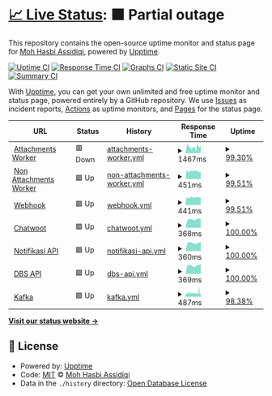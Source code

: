 # [📈 Live Status](https://demo.upptime.js.org): <!--live status--> **🟧 Partial outage**

This repository contains the open-source uptime monitor and status page for [Moh Hasbi Assidiqi](http://mohhasbias.github.com), powered by [Upptime](https://github.com/upptime/upptime).

[![Uptime CI](https://github.com/mohhasbias/cw-conn-status-page/workflows/Uptime%20CI/badge.svg)](https://github.com/mohhasbias/cw-conn-status-page/actions?query=workflow%3A%22Uptime+CI%22)
[![Response Time CI](https://github.com/mohhasbias/cw-conn-status-page/workflows/Response%20Time%20CI/badge.svg)](https://github.com/mohhasbias/cw-conn-status-page/actions?query=workflow%3A%22Response+Time+CI%22)
[![Graphs CI](https://github.com/mohhasbias/cw-conn-status-page/workflows/Graphs%20CI/badge.svg)](https://github.com/mohhasbias/cw-conn-status-page/actions?query=workflow%3A%22Graphs+CI%22)
[![Static Site CI](https://github.com/mohhasbias/cw-conn-status-page/workflows/Static%20Site%20CI/badge.svg)](https://github.com/mohhasbias/cw-conn-status-page/actions?query=workflow%3A%22Static+Site+CI%22)
[![Summary CI](https://github.com/mohhasbias/cw-conn-status-page/workflows/Summary%20CI/badge.svg)](https://github.com/mohhasbias/cw-conn-status-page/actions?query=workflow%3A%22Summary+CI%22)

With [Upptime](https://upptime.js.org), you can get your own unlimited and free uptime monitor and status page, powered entirely by a GitHub repository. We use [Issues](https://github.com/mohhasbias/cw-conn-status-page/issues) as incident reports, [Actions](https://github.com/mohhasbias/cw-conn-status-page/actions) as uptime monitors, and [Pages](https://demo.upptime.js.org) for the status page.

<!--start: status pages-->
<!-- This summary is generated by Upptime (https://github.com/upptime/upptime) -->
<!-- Do not edit this manually, your changes will be overwritten -->
<!-- prettier-ignore -->
| URL | Status | History | Response Time | Uptime |
| --- | ------ | ------- | ------------- | ------ |
| <img alt="" src="https://favicons.githubusercontent.com/cw-conn-heartbeat.vercel.app" height="13"> [Attachments Worker](https://cw-conn-heartbeat.vercel.app/api/only-attachments-beat) | 🟥 Down | [attachments-worker.yml](https://github.com/mohhasbias/cw-conn-status-page/commits/HEAD/history/attachments-worker.yml) | <details><summary><img alt="Response time graph" src="./graphs/attachments-worker/response-time-week.png" height="20"> 1467ms</summary><br><a href="https://mohhasbias.github.io/cw-conn-status-page/history/attachments-worker"><img alt="Response time 1135" src="https://img.shields.io/endpoint?url=https%3A%2F%2Fraw.githubusercontent.com%2Fmohhasbias%2Fcw-conn-status-page%2FHEAD%2Fapi%2Fattachments-worker%2Fresponse-time.json"></a><br><a href="https://mohhasbias.github.io/cw-conn-status-page/history/attachments-worker"><img alt="24-hour response time 1550" src="https://img.shields.io/endpoint?url=https%3A%2F%2Fraw.githubusercontent.com%2Fmohhasbias%2Fcw-conn-status-page%2FHEAD%2Fapi%2Fattachments-worker%2Fresponse-time-day.json"></a><br><a href="https://mohhasbias.github.io/cw-conn-status-page/history/attachments-worker"><img alt="7-day response time 1467" src="https://img.shields.io/endpoint?url=https%3A%2F%2Fraw.githubusercontent.com%2Fmohhasbias%2Fcw-conn-status-page%2FHEAD%2Fapi%2Fattachments-worker%2Fresponse-time-week.json"></a><br><a href="https://mohhasbias.github.io/cw-conn-status-page/history/attachments-worker"><img alt="30-day response time 1473" src="https://img.shields.io/endpoint?url=https%3A%2F%2Fraw.githubusercontent.com%2Fmohhasbias%2Fcw-conn-status-page%2FHEAD%2Fapi%2Fattachments-worker%2Fresponse-time-month.json"></a><br><a href="https://mohhasbias.github.io/cw-conn-status-page/history/attachments-worker"><img alt="1-year response time 1135" src="https://img.shields.io/endpoint?url=https%3A%2F%2Fraw.githubusercontent.com%2Fmohhasbias%2Fcw-conn-status-page%2FHEAD%2Fapi%2Fattachments-worker%2Fresponse-time-year.json"></a></details> | <details><summary><a href="https://mohhasbias.github.io/cw-conn-status-page/history/attachments-worker">99.30%</a></summary><a href="https://mohhasbias.github.io/cw-conn-status-page/history/attachments-worker"><img alt="All-time uptime 99.81%" src="https://img.shields.io/endpoint?url=https%3A%2F%2Fraw.githubusercontent.com%2Fmohhasbias%2Fcw-conn-status-page%2FHEAD%2Fapi%2Fattachments-worker%2Fuptime.json"></a><br><a href="https://mohhasbias.github.io/cw-conn-status-page/history/attachments-worker"><img alt="24-hour uptime 98.11%" src="https://img.shields.io/endpoint?url=https%3A%2F%2Fraw.githubusercontent.com%2Fmohhasbias%2Fcw-conn-status-page%2FHEAD%2Fapi%2Fattachments-worker%2Fuptime-day.json"></a><br><a href="https://mohhasbias.github.io/cw-conn-status-page/history/attachments-worker"><img alt="7-day uptime 99.30%" src="https://img.shields.io/endpoint?url=https%3A%2F%2Fraw.githubusercontent.com%2Fmohhasbias%2Fcw-conn-status-page%2FHEAD%2Fapi%2Fattachments-worker%2Fuptime-week.json"></a><br><a href="https://mohhasbias.github.io/cw-conn-status-page/history/attachments-worker"><img alt="30-day uptime 99.66%" src="https://img.shields.io/endpoint?url=https%3A%2F%2Fraw.githubusercontent.com%2Fmohhasbias%2Fcw-conn-status-page%2FHEAD%2Fapi%2Fattachments-worker%2Fuptime-month.json"></a><br><a href="https://mohhasbias.github.io/cw-conn-status-page/history/attachments-worker"><img alt="1-year uptime 99.81%" src="https://img.shields.io/endpoint?url=https%3A%2F%2Fraw.githubusercontent.com%2Fmohhasbias%2Fcw-conn-status-page%2FHEAD%2Fapi%2Fattachments-worker%2Fuptime-year.json"></a></details>
| <img alt="" src="https://favicons.githubusercontent.com/cw-conn-heartbeat.vercel.app" height="13"> [Non Attachments Worker](https://cw-conn-heartbeat.vercel.app/api/skip-attachments-beat) | 🟩 Up | [non-attachments-worker.yml](https://github.com/mohhasbias/cw-conn-status-page/commits/HEAD/history/non-attachments-worker.yml) | <details><summary><img alt="Response time graph" src="./graphs/non-attachments-worker/response-time-week.png" height="20"> 451ms</summary><br><a href="https://mohhasbias.github.io/cw-conn-status-page/history/non-attachments-worker"><img alt="Response time 463" src="https://img.shields.io/endpoint?url=https%3A%2F%2Fraw.githubusercontent.com%2Fmohhasbias%2Fcw-conn-status-page%2FHEAD%2Fapi%2Fnon-attachments-worker%2Fresponse-time.json"></a><br><a href="https://mohhasbias.github.io/cw-conn-status-page/history/non-attachments-worker"><img alt="24-hour response time 439" src="https://img.shields.io/endpoint?url=https%3A%2F%2Fraw.githubusercontent.com%2Fmohhasbias%2Fcw-conn-status-page%2FHEAD%2Fapi%2Fnon-attachments-worker%2Fresponse-time-day.json"></a><br><a href="https://mohhasbias.github.io/cw-conn-status-page/history/non-attachments-worker"><img alt="7-day response time 451" src="https://img.shields.io/endpoint?url=https%3A%2F%2Fraw.githubusercontent.com%2Fmohhasbias%2Fcw-conn-status-page%2FHEAD%2Fapi%2Fnon-attachments-worker%2Fresponse-time-week.json"></a><br><a href="https://mohhasbias.github.io/cw-conn-status-page/history/non-attachments-worker"><img alt="30-day response time 455" src="https://img.shields.io/endpoint?url=https%3A%2F%2Fraw.githubusercontent.com%2Fmohhasbias%2Fcw-conn-status-page%2FHEAD%2Fapi%2Fnon-attachments-worker%2Fresponse-time-month.json"></a><br><a href="https://mohhasbias.github.io/cw-conn-status-page/history/non-attachments-worker"><img alt="1-year response time 463" src="https://img.shields.io/endpoint?url=https%3A%2F%2Fraw.githubusercontent.com%2Fmohhasbias%2Fcw-conn-status-page%2FHEAD%2Fapi%2Fnon-attachments-worker%2Fresponse-time-year.json"></a></details> | <details><summary><a href="https://mohhasbias.github.io/cw-conn-status-page/history/non-attachments-worker">99.51%</a></summary><a href="https://mohhasbias.github.io/cw-conn-status-page/history/non-attachments-worker"><img alt="All-time uptime 99.71%" src="https://img.shields.io/endpoint?url=https%3A%2F%2Fraw.githubusercontent.com%2Fmohhasbias%2Fcw-conn-status-page%2FHEAD%2Fapi%2Fnon-attachments-worker%2Fuptime.json"></a><br><a href="https://mohhasbias.github.io/cw-conn-status-page/history/non-attachments-worker"><img alt="24-hour uptime 98.13%" src="https://img.shields.io/endpoint?url=https%3A%2F%2Fraw.githubusercontent.com%2Fmohhasbias%2Fcw-conn-status-page%2FHEAD%2Fapi%2Fnon-attachments-worker%2Fuptime-day.json"></a><br><a href="https://mohhasbias.github.io/cw-conn-status-page/history/non-attachments-worker"><img alt="7-day uptime 99.51%" src="https://img.shields.io/endpoint?url=https%3A%2F%2Fraw.githubusercontent.com%2Fmohhasbias%2Fcw-conn-status-page%2FHEAD%2Fapi%2Fnon-attachments-worker%2Fuptime-week.json"></a><br><a href="https://mohhasbias.github.io/cw-conn-status-page/history/non-attachments-worker"><img alt="30-day uptime 99.29%" src="https://img.shields.io/endpoint?url=https%3A%2F%2Fraw.githubusercontent.com%2Fmohhasbias%2Fcw-conn-status-page%2FHEAD%2Fapi%2Fnon-attachments-worker%2Fuptime-month.json"></a><br><a href="https://mohhasbias.github.io/cw-conn-status-page/history/non-attachments-worker"><img alt="1-year uptime 99.71%" src="https://img.shields.io/endpoint?url=https%3A%2F%2Fraw.githubusercontent.com%2Fmohhasbias%2Fcw-conn-status-page%2FHEAD%2Fapi%2Fnon-attachments-worker%2Fuptime-year.json"></a></details>
| <img alt="" src="https://favicons.githubusercontent.com/cw-conn-heartbeat.vercel.app" height="13"> [Webhook](https://cw-conn-heartbeat.vercel.app/api/webhook-beat) | 🟩 Up | [webhook.yml](https://github.com/mohhasbias/cw-conn-status-page/commits/HEAD/history/webhook.yml) | <details><summary><img alt="Response time graph" src="./graphs/webhook/response-time-week.png" height="20"> 441ms</summary><br><a href="https://mohhasbias.github.io/cw-conn-status-page/history/webhook"><img alt="Response time 468" src="https://img.shields.io/endpoint?url=https%3A%2F%2Fraw.githubusercontent.com%2Fmohhasbias%2Fcw-conn-status-page%2FHEAD%2Fapi%2Fwebhook%2Fresponse-time.json"></a><br><a href="https://mohhasbias.github.io/cw-conn-status-page/history/webhook"><img alt="24-hour response time 441" src="https://img.shields.io/endpoint?url=https%3A%2F%2Fraw.githubusercontent.com%2Fmohhasbias%2Fcw-conn-status-page%2FHEAD%2Fapi%2Fwebhook%2Fresponse-time-day.json"></a><br><a href="https://mohhasbias.github.io/cw-conn-status-page/history/webhook"><img alt="7-day response time 441" src="https://img.shields.io/endpoint?url=https%3A%2F%2Fraw.githubusercontent.com%2Fmohhasbias%2Fcw-conn-status-page%2FHEAD%2Fapi%2Fwebhook%2Fresponse-time-week.json"></a><br><a href="https://mohhasbias.github.io/cw-conn-status-page/history/webhook"><img alt="30-day response time 441" src="https://img.shields.io/endpoint?url=https%3A%2F%2Fraw.githubusercontent.com%2Fmohhasbias%2Fcw-conn-status-page%2FHEAD%2Fapi%2Fwebhook%2Fresponse-time-month.json"></a><br><a href="https://mohhasbias.github.io/cw-conn-status-page/history/webhook"><img alt="1-year response time 468" src="https://img.shields.io/endpoint?url=https%3A%2F%2Fraw.githubusercontent.com%2Fmohhasbias%2Fcw-conn-status-page%2FHEAD%2Fapi%2Fwebhook%2Fresponse-time-year.json"></a></details> | <details><summary><a href="https://mohhasbias.github.io/cw-conn-status-page/history/webhook">99.51%</a></summary><a href="https://mohhasbias.github.io/cw-conn-status-page/history/webhook"><img alt="All-time uptime 99.38%" src="https://img.shields.io/endpoint?url=https%3A%2F%2Fraw.githubusercontent.com%2Fmohhasbias%2Fcw-conn-status-page%2FHEAD%2Fapi%2Fwebhook%2Fuptime.json"></a><br><a href="https://mohhasbias.github.io/cw-conn-status-page/history/webhook"><img alt="24-hour uptime 98.13%" src="https://img.shields.io/endpoint?url=https%3A%2F%2Fraw.githubusercontent.com%2Fmohhasbias%2Fcw-conn-status-page%2FHEAD%2Fapi%2Fwebhook%2Fuptime-day.json"></a><br><a href="https://mohhasbias.github.io/cw-conn-status-page/history/webhook"><img alt="7-day uptime 99.51%" src="https://img.shields.io/endpoint?url=https%3A%2F%2Fraw.githubusercontent.com%2Fmohhasbias%2Fcw-conn-status-page%2FHEAD%2Fapi%2Fwebhook%2Fuptime-week.json"></a><br><a href="https://mohhasbias.github.io/cw-conn-status-page/history/webhook"><img alt="30-day uptime 99.66%" src="https://img.shields.io/endpoint?url=https%3A%2F%2Fraw.githubusercontent.com%2Fmohhasbias%2Fcw-conn-status-page%2FHEAD%2Fapi%2Fwebhook%2Fuptime-month.json"></a><br><a href="https://mohhasbias.github.io/cw-conn-status-page/history/webhook"><img alt="1-year uptime 99.38%" src="https://img.shields.io/endpoint?url=https%3A%2F%2Fraw.githubusercontent.com%2Fmohhasbias%2Fcw-conn-status-page%2FHEAD%2Fapi%2Fwebhook%2Fuptime-year.json"></a></details>
| <img alt="" src="https://favicons.githubusercontent.com/dev-cw.hsi.id" height="13"> [Chatwoot](https://dev-cw.hsi.id) | 🟩 Up | [chatwoot.yml](https://github.com/mohhasbias/cw-conn-status-page/commits/HEAD/history/chatwoot.yml) | <details><summary><img alt="Response time graph" src="./graphs/chatwoot/response-time-week.png" height="20"> 368ms</summary><br><a href="https://mohhasbias.github.io/cw-conn-status-page/history/chatwoot"><img alt="Response time 497" src="https://img.shields.io/endpoint?url=https%3A%2F%2Fraw.githubusercontent.com%2Fmohhasbias%2Fcw-conn-status-page%2FHEAD%2Fapi%2Fchatwoot%2Fresponse-time.json"></a><br><a href="https://mohhasbias.github.io/cw-conn-status-page/history/chatwoot"><img alt="24-hour response time 382" src="https://img.shields.io/endpoint?url=https%3A%2F%2Fraw.githubusercontent.com%2Fmohhasbias%2Fcw-conn-status-page%2FHEAD%2Fapi%2Fchatwoot%2Fresponse-time-day.json"></a><br><a href="https://mohhasbias.github.io/cw-conn-status-page/history/chatwoot"><img alt="7-day response time 368" src="https://img.shields.io/endpoint?url=https%3A%2F%2Fraw.githubusercontent.com%2Fmohhasbias%2Fcw-conn-status-page%2FHEAD%2Fapi%2Fchatwoot%2Fresponse-time-week.json"></a><br><a href="https://mohhasbias.github.io/cw-conn-status-page/history/chatwoot"><img alt="30-day response time 379" src="https://img.shields.io/endpoint?url=https%3A%2F%2Fraw.githubusercontent.com%2Fmohhasbias%2Fcw-conn-status-page%2FHEAD%2Fapi%2Fchatwoot%2Fresponse-time-month.json"></a><br><a href="https://mohhasbias.github.io/cw-conn-status-page/history/chatwoot"><img alt="1-year response time 497" src="https://img.shields.io/endpoint?url=https%3A%2F%2Fraw.githubusercontent.com%2Fmohhasbias%2Fcw-conn-status-page%2FHEAD%2Fapi%2Fchatwoot%2Fresponse-time-year.json"></a></details> | <details><summary><a href="https://mohhasbias.github.io/cw-conn-status-page/history/chatwoot">100.00%</a></summary><a href="https://mohhasbias.github.io/cw-conn-status-page/history/chatwoot"><img alt="All-time uptime 99.86%" src="https://img.shields.io/endpoint?url=https%3A%2F%2Fraw.githubusercontent.com%2Fmohhasbias%2Fcw-conn-status-page%2FHEAD%2Fapi%2Fchatwoot%2Fuptime.json"></a><br><a href="https://mohhasbias.github.io/cw-conn-status-page/history/chatwoot"><img alt="24-hour uptime 100.00%" src="https://img.shields.io/endpoint?url=https%3A%2F%2Fraw.githubusercontent.com%2Fmohhasbias%2Fcw-conn-status-page%2FHEAD%2Fapi%2Fchatwoot%2Fuptime-day.json"></a><br><a href="https://mohhasbias.github.io/cw-conn-status-page/history/chatwoot"><img alt="7-day uptime 100.00%" src="https://img.shields.io/endpoint?url=https%3A%2F%2Fraw.githubusercontent.com%2Fmohhasbias%2Fcw-conn-status-page%2FHEAD%2Fapi%2Fchatwoot%2Fuptime-week.json"></a><br><a href="https://mohhasbias.github.io/cw-conn-status-page/history/chatwoot"><img alt="30-day uptime 100.00%" src="https://img.shields.io/endpoint?url=https%3A%2F%2Fraw.githubusercontent.com%2Fmohhasbias%2Fcw-conn-status-page%2FHEAD%2Fapi%2Fchatwoot%2Fuptime-month.json"></a><br><a href="https://mohhasbias.github.io/cw-conn-status-page/history/chatwoot"><img alt="1-year uptime 99.86%" src="https://img.shields.io/endpoint?url=https%3A%2F%2Fraw.githubusercontent.com%2Fmohhasbias%2Fcw-conn-status-page%2FHEAD%2Fapi%2Fchatwoot%2Fuptime-year.json"></a></details>
| <img alt="" src="https://favicons.githubusercontent.com/notifikasi.hsi.id" height="13"> [Notifikasi API](https://notifikasi.hsi.id/ping) | 🟩 Up | [notifikasi-api.yml](https://github.com/mohhasbias/cw-conn-status-page/commits/HEAD/history/notifikasi-api.yml) | <details><summary><img alt="Response time graph" src="./graphs/notifikasi-api/response-time-week.png" height="20"> 360ms</summary><br><a href="https://mohhasbias.github.io/cw-conn-status-page/history/notifikasi-api"><img alt="Response time 349" src="https://img.shields.io/endpoint?url=https%3A%2F%2Fraw.githubusercontent.com%2Fmohhasbias%2Fcw-conn-status-page%2FHEAD%2Fapi%2Fnotifikasi-api%2Fresponse-time.json"></a><br><a href="https://mohhasbias.github.io/cw-conn-status-page/history/notifikasi-api"><img alt="24-hour response time 419" src="https://img.shields.io/endpoint?url=https%3A%2F%2Fraw.githubusercontent.com%2Fmohhasbias%2Fcw-conn-status-page%2FHEAD%2Fapi%2Fnotifikasi-api%2Fresponse-time-day.json"></a><br><a href="https://mohhasbias.github.io/cw-conn-status-page/history/notifikasi-api"><img alt="7-day response time 360" src="https://img.shields.io/endpoint?url=https%3A%2F%2Fraw.githubusercontent.com%2Fmohhasbias%2Fcw-conn-status-page%2FHEAD%2Fapi%2Fnotifikasi-api%2Fresponse-time-week.json"></a><br><a href="https://mohhasbias.github.io/cw-conn-status-page/history/notifikasi-api"><img alt="30-day response time 354" src="https://img.shields.io/endpoint?url=https%3A%2F%2Fraw.githubusercontent.com%2Fmohhasbias%2Fcw-conn-status-page%2FHEAD%2Fapi%2Fnotifikasi-api%2Fresponse-time-month.json"></a><br><a href="https://mohhasbias.github.io/cw-conn-status-page/history/notifikasi-api"><img alt="1-year response time 349" src="https://img.shields.io/endpoint?url=https%3A%2F%2Fraw.githubusercontent.com%2Fmohhasbias%2Fcw-conn-status-page%2FHEAD%2Fapi%2Fnotifikasi-api%2Fresponse-time-year.json"></a></details> | <details><summary><a href="https://mohhasbias.github.io/cw-conn-status-page/history/notifikasi-api">100.00%</a></summary><a href="https://mohhasbias.github.io/cw-conn-status-page/history/notifikasi-api"><img alt="All-time uptime 99.84%" src="https://img.shields.io/endpoint?url=https%3A%2F%2Fraw.githubusercontent.com%2Fmohhasbias%2Fcw-conn-status-page%2FHEAD%2Fapi%2Fnotifikasi-api%2Fuptime.json"></a><br><a href="https://mohhasbias.github.io/cw-conn-status-page/history/notifikasi-api"><img alt="24-hour uptime 100.00%" src="https://img.shields.io/endpoint?url=https%3A%2F%2Fraw.githubusercontent.com%2Fmohhasbias%2Fcw-conn-status-page%2FHEAD%2Fapi%2Fnotifikasi-api%2Fuptime-day.json"></a><br><a href="https://mohhasbias.github.io/cw-conn-status-page/history/notifikasi-api"><img alt="7-day uptime 100.00%" src="https://img.shields.io/endpoint?url=https%3A%2F%2Fraw.githubusercontent.com%2Fmohhasbias%2Fcw-conn-status-page%2FHEAD%2Fapi%2Fnotifikasi-api%2Fuptime-week.json"></a><br><a href="https://mohhasbias.github.io/cw-conn-status-page/history/notifikasi-api"><img alt="30-day uptime 100.00%" src="https://img.shields.io/endpoint?url=https%3A%2F%2Fraw.githubusercontent.com%2Fmohhasbias%2Fcw-conn-status-page%2FHEAD%2Fapi%2Fnotifikasi-api%2Fuptime-month.json"></a><br><a href="https://mohhasbias.github.io/cw-conn-status-page/history/notifikasi-api"><img alt="1-year uptime 99.84%" src="https://img.shields.io/endpoint?url=https%3A%2F%2Fraw.githubusercontent.com%2Fmohhasbias%2Fcw-conn-status-page%2FHEAD%2Fapi%2Fnotifikasi-api%2Fuptime-year.json"></a></details>
| <img alt="" src="https://favicons.githubusercontent.com/dbs.hsi.id" height="13"> [DBS API](https://dbs.hsi.id/SubGroupModuleAdmin/getAdminByGroupNip/test/test) | 🟩 Up | [dbs-api.yml](https://github.com/mohhasbias/cw-conn-status-page/commits/HEAD/history/dbs-api.yml) | <details><summary><img alt="Response time graph" src="./graphs/dbs-api/response-time-week.png" height="20"> 369ms</summary><br><a href="https://mohhasbias.github.io/cw-conn-status-page/history/dbs-api"><img alt="Response time 535" src="https://img.shields.io/endpoint?url=https%3A%2F%2Fraw.githubusercontent.com%2Fmohhasbias%2Fcw-conn-status-page%2FHEAD%2Fapi%2Fdbs-api%2Fresponse-time.json"></a><br><a href="https://mohhasbias.github.io/cw-conn-status-page/history/dbs-api"><img alt="24-hour response time 421" src="https://img.shields.io/endpoint?url=https%3A%2F%2Fraw.githubusercontent.com%2Fmohhasbias%2Fcw-conn-status-page%2FHEAD%2Fapi%2Fdbs-api%2Fresponse-time-day.json"></a><br><a href="https://mohhasbias.github.io/cw-conn-status-page/history/dbs-api"><img alt="7-day response time 369" src="https://img.shields.io/endpoint?url=https%3A%2F%2Fraw.githubusercontent.com%2Fmohhasbias%2Fcw-conn-status-page%2FHEAD%2Fapi%2Fdbs-api%2Fresponse-time-week.json"></a><br><a href="https://mohhasbias.github.io/cw-conn-status-page/history/dbs-api"><img alt="30-day response time 375" src="https://img.shields.io/endpoint?url=https%3A%2F%2Fraw.githubusercontent.com%2Fmohhasbias%2Fcw-conn-status-page%2FHEAD%2Fapi%2Fdbs-api%2Fresponse-time-month.json"></a><br><a href="https://mohhasbias.github.io/cw-conn-status-page/history/dbs-api"><img alt="1-year response time 535" src="https://img.shields.io/endpoint?url=https%3A%2F%2Fraw.githubusercontent.com%2Fmohhasbias%2Fcw-conn-status-page%2FHEAD%2Fapi%2Fdbs-api%2Fresponse-time-year.json"></a></details> | <details><summary><a href="https://mohhasbias.github.io/cw-conn-status-page/history/dbs-api">100.00%</a></summary><a href="https://mohhasbias.github.io/cw-conn-status-page/history/dbs-api"><img alt="All-time uptime 97.30%" src="https://img.shields.io/endpoint?url=https%3A%2F%2Fraw.githubusercontent.com%2Fmohhasbias%2Fcw-conn-status-page%2FHEAD%2Fapi%2Fdbs-api%2Fuptime.json"></a><br><a href="https://mohhasbias.github.io/cw-conn-status-page/history/dbs-api"><img alt="24-hour uptime 100.00%" src="https://img.shields.io/endpoint?url=https%3A%2F%2Fraw.githubusercontent.com%2Fmohhasbias%2Fcw-conn-status-page%2FHEAD%2Fapi%2Fdbs-api%2Fuptime-day.json"></a><br><a href="https://mohhasbias.github.io/cw-conn-status-page/history/dbs-api"><img alt="7-day uptime 100.00%" src="https://img.shields.io/endpoint?url=https%3A%2F%2Fraw.githubusercontent.com%2Fmohhasbias%2Fcw-conn-status-page%2FHEAD%2Fapi%2Fdbs-api%2Fuptime-week.json"></a><br><a href="https://mohhasbias.github.io/cw-conn-status-page/history/dbs-api"><img alt="30-day uptime 100.00%" src="https://img.shields.io/endpoint?url=https%3A%2F%2Fraw.githubusercontent.com%2Fmohhasbias%2Fcw-conn-status-page%2FHEAD%2Fapi%2Fdbs-api%2Fuptime-month.json"></a><br><a href="https://mohhasbias.github.io/cw-conn-status-page/history/dbs-api"><img alt="1-year uptime 97.30%" src="https://img.shields.io/endpoint?url=https%3A%2F%2Fraw.githubusercontent.com%2Fmohhasbias%2Fcw-conn-status-page%2FHEAD%2Fapi%2Fdbs-api%2Fuptime-year.json"></a></details>
| <img alt="" src="https://favicons.githubusercontent.com/cw-conn-heartbeat.vercel.app" height="13"> [Kafka](https://cw-conn-heartbeat.vercel.app/api/kafka) | 🟩 Up | [kafka.yml](https://github.com/mohhasbias/cw-conn-status-page/commits/HEAD/history/kafka.yml) | <details><summary><img alt="Response time graph" src="./graphs/kafka/response-time-week.png" height="20"> 487ms</summary><br><a href="https://mohhasbias.github.io/cw-conn-status-page/history/kafka"><img alt="Response time 513" src="https://img.shields.io/endpoint?url=https%3A%2F%2Fraw.githubusercontent.com%2Fmohhasbias%2Fcw-conn-status-page%2FHEAD%2Fapi%2Fkafka%2Fresponse-time.json"></a><br><a href="https://mohhasbias.github.io/cw-conn-status-page/history/kafka"><img alt="24-hour response time 451" src="https://img.shields.io/endpoint?url=https%3A%2F%2Fraw.githubusercontent.com%2Fmohhasbias%2Fcw-conn-status-page%2FHEAD%2Fapi%2Fkafka%2Fresponse-time-day.json"></a><br><a href="https://mohhasbias.github.io/cw-conn-status-page/history/kafka"><img alt="7-day response time 487" src="https://img.shields.io/endpoint?url=https%3A%2F%2Fraw.githubusercontent.com%2Fmohhasbias%2Fcw-conn-status-page%2FHEAD%2Fapi%2Fkafka%2Fresponse-time-week.json"></a><br><a href="https://mohhasbias.github.io/cw-conn-status-page/history/kafka"><img alt="30-day response time 505" src="https://img.shields.io/endpoint?url=https%3A%2F%2Fraw.githubusercontent.com%2Fmohhasbias%2Fcw-conn-status-page%2FHEAD%2Fapi%2Fkafka%2Fresponse-time-month.json"></a><br><a href="https://mohhasbias.github.io/cw-conn-status-page/history/kafka"><img alt="1-year response time 513" src="https://img.shields.io/endpoint?url=https%3A%2F%2Fraw.githubusercontent.com%2Fmohhasbias%2Fcw-conn-status-page%2FHEAD%2Fapi%2Fkafka%2Fresponse-time-year.json"></a></details> | <details><summary><a href="https://mohhasbias.github.io/cw-conn-status-page/history/kafka">98.38%</a></summary><a href="https://mohhasbias.github.io/cw-conn-status-page/history/kafka"><img alt="All-time uptime 99.49%" src="https://img.shields.io/endpoint?url=https%3A%2F%2Fraw.githubusercontent.com%2Fmohhasbias%2Fcw-conn-status-page%2FHEAD%2Fapi%2Fkafka%2Fuptime.json"></a><br><a href="https://mohhasbias.github.io/cw-conn-status-page/history/kafka"><img alt="24-hour uptime 95.65%" src="https://img.shields.io/endpoint?url=https%3A%2F%2Fraw.githubusercontent.com%2Fmohhasbias%2Fcw-conn-status-page%2FHEAD%2Fapi%2Fkafka%2Fuptime-day.json"></a><br><a href="https://mohhasbias.github.io/cw-conn-status-page/history/kafka"><img alt="7-day uptime 98.38%" src="https://img.shields.io/endpoint?url=https%3A%2F%2Fraw.githubusercontent.com%2Fmohhasbias%2Fcw-conn-status-page%2FHEAD%2Fapi%2Fkafka%2Fuptime-week.json"></a><br><a href="https://mohhasbias.github.io/cw-conn-status-page/history/kafka"><img alt="30-day uptime 99.18%" src="https://img.shields.io/endpoint?url=https%3A%2F%2Fraw.githubusercontent.com%2Fmohhasbias%2Fcw-conn-status-page%2FHEAD%2Fapi%2Fkafka%2Fuptime-month.json"></a><br><a href="https://mohhasbias.github.io/cw-conn-status-page/history/kafka"><img alt="1-year uptime 99.49%" src="https://img.shields.io/endpoint?url=https%3A%2F%2Fraw.githubusercontent.com%2Fmohhasbias%2Fcw-conn-status-page%2FHEAD%2Fapi%2Fkafka%2Fuptime-year.json"></a></details>

<!--end: status pages-->

[**Visit our status website →**](https://demo.upptime.js.org)

## 📄 License

- Powered by: [Upptime](https://github.com/upptime/upptime)
- Code: [MIT](./LICENSE) © [Moh Hasbi Assidiqi](http://mohhasbias.github.com)
- Data in the `./history` directory: [Open Database License](https://opendatacommons.org/licenses/odbl/1-0/)
